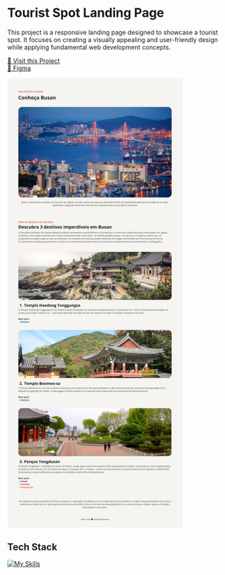# Tourist Spot Landing Page

This project is a responsive landing page designed to showcase a tourist spot. It focuses on creating a visually appealing and user-friendly design while applying fundamental web development concepts.

<p align="left">
     <a href="https://local-turistico-kts.netlify.app/">📱 Visit this Project</a><br>
     <a href="https://www.figma.com/design/eIuRd9cxQegouzumfeIrkt/Local-Tur%C3%ADstico-(Community)?node-id=3-376&p=f&t=q5h8ap9X8XX5ztl5-0">🎨 Figma</a>
</p>

<p align="left">
    <img src="./.github/images/preview.jpg" width="400px">
</p>

## Tech Stack

[![My Skills](https://skillicons.dev/icons?i=html,css)](https://skillicons.dev)